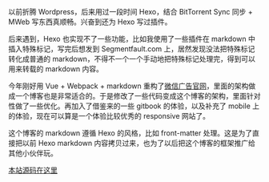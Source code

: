 

以前折腾 Wordpress，后来用过一段时间 Hexo，结合 BitTorrent Sync 同步 + MWeb 写东西真顺畅。兴奋到还为 Hexo 写过插件。


后来遇到，Hexo 也实现不了一些功能，比如我使用了一些插件在 markdown 中插入特殊标记，写完后想发到 Segmentfault.com 上，居然发现没法把特殊标记转化成普通的 markdown，不得不一个一个手动地把特殊标记处理完，得到可以用来转载的 markdown 内容。


今年刚好用 Vue + Webpack + markdown 重构了[微信广告官网](http://ad.weixin.qq.com/)，里面的架构做成一个博客也是非常适合的。于是修改了一些代码变成这个博客的架构，里面针对性做了一些优化。再加入了借鉴来的一些 gitbook 的体验，以及补充了 mobile 上的体验，现在可以算是一个体验比较优秀的 responsive 网站了。


这个博客的 markdown 遵循 Hexo 的风格，比如 front-matter 处理。这是为了直接把以前 Hexo markdown 内容拷贝过来，也为了以后把这个博客的框架推广给其他小伙伴玩。


[本站源码在这里](https://github.com/bammoo/webpack-deploy-markdown-site)
